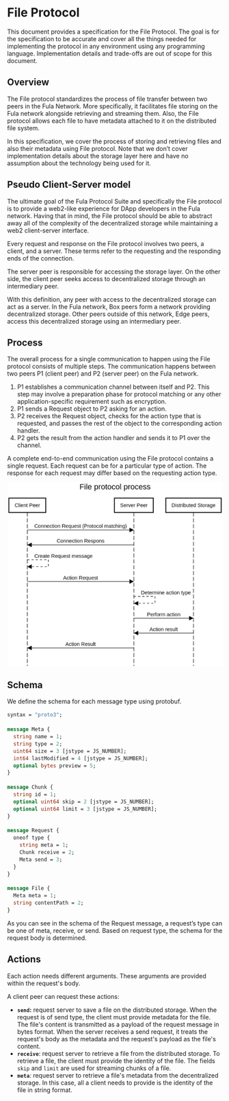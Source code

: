 # File Protocol

This document provides a specification for the File Protocol. The goal is for the specification to be accurate and cover all the things needed for implementing the protocol in any environment using any programming language. Implementation details and trade-offs are out of scope for this document.

## Overview

The File protocol standardizes the process of file transfer between two peers in the Fula Network. More specifically, it facilitates file storing on the Fula network alongside retrieving and streaming them. Also, the File protocol allows each file to have metadata attached to it on the distributed file system.

In this specification, we cover the process of storing and retrieving files and also their metadata using File protocol. Note that we don’t cover implementation details about the storage layer here and have no assumption about the technology being used for it.

## Pseudo Client-Server model

The ultimate goal of the Fula Protocol Suite and specifically the File protocol is to provide a web2-like experience for DApp developers in the Fula network. Having that in mind, the File protocol should be able to abstract away all of the complexity of the decentralized storage while maintaining a web2 client-server interface.

Every request and response on the File protocol involves two peers, a client, and a server. These terms refer to the requesting and the responding ends of the connection.

The server peer is responsible for accessing the storage layer. On the other side, the client peer seeks access to decentralized storage through an intermediary peer.

With this definition, any peer with access to the decentralized storage can act as a server. In the Fula network, Box peers form a network providing decentralized storage. Other peers outside of this network, Edge peers, access this decentralized storage using an intermediary peer.

## Process

The overall process for a single communication to happen using the File protocol consists of multiple steps. The communication happens between two peers P1 (client peer) and P2 (server peer) on the Fula network.

1. P1 establishes a communication channel between itself and P2. This step may involve a preparation phase for protocol matching or any other application-specific requirement such as encryption.
2. P1 sends a Request object to P2 asking for an action.
3. P2 receives the Request object, checks for the action type that is requested, and passes the rest of the object to the corresponding action handler.
4. P2 gets the result from the action handler and sends it to P1 over the channel.

A complete end-to-end communication using the File protocol contains a single request. Each request can be for a particular type of action. The response for each request may differ based on the requesting action type.

![File Protocol Sequence Diagram](../../static/img/file-protocol-seq.png)

## Schema

We define the schema for each message type using protobuf.

```protobuf
syntax = "proto3";

message Meta {
  string name = 1;
  string type = 2;
  uint64 size = 3 [jstype = JS_NUMBER];
  int64 lastModified = 4 [jstype = JS_NUMBER];
  optional bytes preview = 5;
}

message Chunk {
  string id = 1;
  optional uint64 skip = 2 [jstype = JS_NUMBER];
  optional uint64 limit = 3 [jstype = JS_NUMBER];
}

message Request {
  oneof type {
    string meta = 1;
    Chunk receive = 2;
    Meta send = 3;
  }
}

message File {
  Meta meta = 1;
  string contentPath = 2;
}
```

As you can see in the schema of the Request message, a request’s type can be one of meta, receive, or send. Based on request type, the schema for the request body is determined.

## Actions

Each action needs different arguments. These arguments are provided within the request's body.

A client peer can request these actions:

- **`send`:** request server to save a file on the distributed storage. When the request is of send type, the client must provide metadata for the file. The file's content is transmitted as a payload of the request message in bytes format. When the server receives a send request, it treats the request's body as the metadata and the request's payload as the file's content.
- **`receive`**: request server to retrieve a file from the distributed storage. To retrieve a file, the client must provide the identity of the file. The fields `skip` and `limit` are used for streaming chunks of a file.
- **`meta`**: request server to retrieve a file's metadata from the decentralized storage. In this case, all a client needs to provide is the identity of the file in string format.